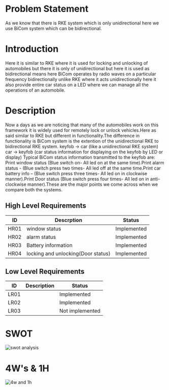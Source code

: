 # Problem Statement
As we know that there is RKE system which is only unidirectional here we use BiCom system which can be bidirectional.
# Introduction
Here it is similar to RKE where it is used for locking and unlocking of automobiles but there it is only of unidirectional but here it is used as bidirectional means here BiCom operates by radio waves on a particular frequency bidirectionally unlike RKE where it acts unidirectionally here it also provide entire car status on a LED where we can manage all the operations of an automobile.
# Description
  Now a days as we are noticing that many of the automobiles work on this framework it is widely used for remotely lock or unlock vehicles.Here as said similar to RKE but different in functionality.The difference in functionality is BiCom system is the extention of the unidirectional RKE to bidirectional RKE system. keyfob -> car (like a unidirectional RKE system) car -> keyfob (car status information for displaying on the keyfob by LED or display) Typical BiCom status information transmitted to the keyfob are: Print window status (Blue switch on- All led on at the same time).Print alarm status - (Blue switch press two times- All led off at the same time.Print car battery info – (Blue switch press three times- All led on in clockwise manner).Print Door status (Blue switch press four times- All led on in anti-clockwise manner).These are the major points we come across when we compare both the systems.
## High Level Requirements
|ID|Descrption|Status|
|--|----------|------|
|HR01|window status|Implemented|
|HR02|alarm status|Implemented|
|HR03|Battery information|Implemented|
|HR04|locking and unlocking(Door status)|Implemented|

## Low Level Requirements
|ID|Description|Status|
|--|-----------|------|
|LR01||Implemented|
|LR02||Implemented|
|LR03||Not implemented|
# SWOT
![swot analysis](./m32.jpg)
# 4W's & 1H
![4w and 1h](./m33.jpg)     
        
